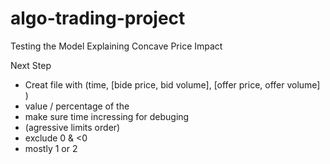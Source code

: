 # algo-trading-project
Testing the Model Explaining Concave Price Impact

Next Step

* Creat file with (time, [bide price, bid volume], [offer price, offer volume] )
* value / percentage of the 
* make sure time incressing for debuging 
* (agressive limits order)
* exclude 0 & <0
* mostly 1 or 2 
